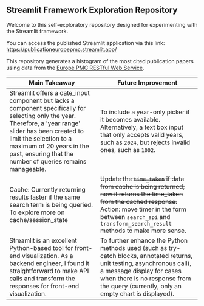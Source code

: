 ##  Streamlit Framework Exploration Repository
Welcome to this self-exploratory repository designed for experimenting with the Streamlit framework.

You can access the published Streamlit application via this link: https://publicationeuropepmc.streamlit.app/

This repository generates a histogram of the most cited publication papers using data from the [Europe PMC RESTful Web Service](https://europepmc.org/RestfulWebService).


Main Takeaway | Future Improvement
--- | ---
Streamlit offers a date_input component but lacks a component specifically for selecting only the year. Therefore, a 'year range' slider has been created to limit the selection to a maximum of 20 years in the past, ensuring that the number of queries remains manageable. | To include a year-only picker if it becomes available. Alternatively, a text box input that only accepts valid years, such as `2024`, but rejects invalid ones, such as `1002`.
Cache: Currently returning results faster if the same search term is being queried. To explore more on cache/session_state | ~~Update the `time_taken` if data from cache is being returned, now it returns the time_taken from the cached response.~~ Action: move timer in the form between `search_api` and `transform_search_result` methods to make more sense.
Streamlit is an excellent Python-based tool for front-end visualization. As a backend engineer, I found it straightforward to make API calls and transform the responses for front-end visualization. | To further enhance the Python methods used (such as try-catch blocks, annotated returns, unit testing, asynchronous call), a message display for cases when there is no response from the query (currently, only an empty chart is displayed).
